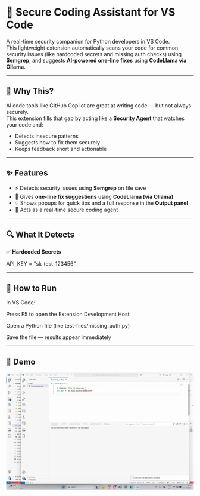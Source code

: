 # 🔐 Secure Coding Assistant for VS Code

A real-time security companion for Python developers in VS Code.  
This lightweight extension automatically scans your code for common security issues (like hardcoded secrets and missing auth checks) using **Semgrep**, and suggests **AI-powered one-line fixes** using **CodeLlama via Ollama**.

---

## 🧠 Why This?

AI code tools like GitHub Copilot are great at writing code — but not always securely.  
This extension fills that gap by acting like a **Security Agent** that watches your code and:
- Detects insecure patterns
- Suggests how to fix them securely
- Keeps feedback short and actionable

---

## ✨ Features

- ⚡ Detects security issues using **Semgrep** on file save
- 🤖 Gives **one-line fix suggestions** using **CodeLlama (via Ollama)**
- 💡 Shows popups for quick tips and a full response in the **Output panel**
- 🧠 Acts as a real-time secure coding agent

---

## 🔍 What It Detects

✅ **Hardcoded Secrets**

API_KEY = "sk-test-123456"

---

## 🚀 How to Run
In VS Code:

Press F5 to open the Extension Development Host

Open a Python file (like test-files/missing_auth.py)

Save the file — results appear immediately

---

## 🎥 Demo

![demo gif](./assets/demo.gif)
